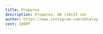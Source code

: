```yaml
---
title: Открытка
description: Открытка, А6 (10х15 см)
author: https://www.instagram.com/okhalay
cost: 1000₸
---
```

